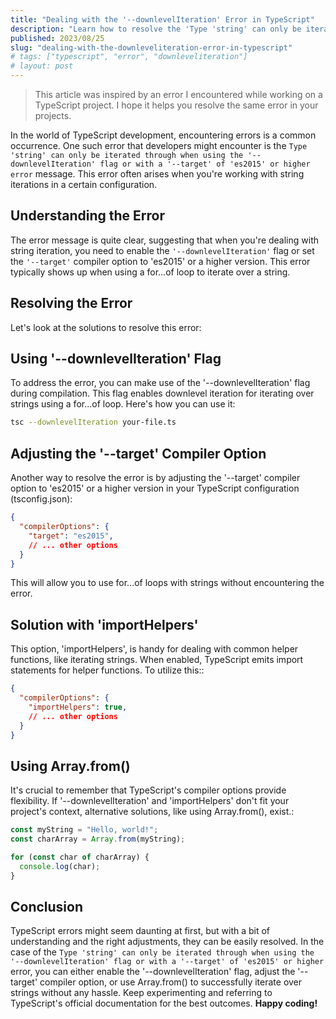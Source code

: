 ```yaml
---
title: "Dealing with the '--downlevelIteration' Error in TypeScript"
description: "Learn how to resolve the 'Type 'string' can only be iterated through when using the '--downlevelIteration' flag or with a '--target' of 'es2015' or higher' error in TypeScript."
published: 2023/08/25
slug: "dealing-with-the-downleveliteration-error-in-typescript"
# tags: ["typescript", "error", "downleveliteration"]
# layout: post
---
```


> This article was inspired by an error I encountered while working on a TypeScript project. I hope it helps you resolve the same error in your projects.

In the world of TypeScript development, encountering errors is a common occurrence. One such error that developers might encounter is the `Type 'string' can only be iterated through when using the '--downlevelIteration' flag or with a '--target' of 'es2015' or higher error` message. This error often arises when you're working with string iterations in a certain configuration.

## Understanding the Error

The error message is quite clear, suggesting that when you're dealing with string iteration, you need to enable the `'--downlevelIteration'` flag or set the `'--target'` compiler option to 'es2015' or a higher version. This error typically shows up when using a for...of loop to iterate over a string.

## Resolving the Error

Let's look at the solutions to resolve this error:

## Using '--downlevelIteration' Flag

To address the error, you can make use of the '--downlevelIteration' flag during compilation. This flag enables downlevel iteration for iterating over strings using a for...of loop. Here's how you can use it:

``` bash
tsc --downlevelIteration your-file.ts

```

## Adjusting the '--target' Compiler Option

Another way to resolve the error is by adjusting the '--target' compiler option to 'es2015' or a higher version in your TypeScript configuration (tsconfig.json):

``` json
{
  "compilerOptions": {
    "target": "es2015",
    // ... other options
  }
}

```

This will allow you to use for...of loops with strings without encountering the error.

## Solution with 'importHelpers'

This option, 'importHelpers', is handy for dealing with common helper functions, like iterating strings. When enabled, TypeScript emits import statements for helper functions. To utilize this::

``` json
{
  "compilerOptions": {
    "importHelpers": true,
    // ... other options
  }
}

```

## Using Array.from()

It's crucial to remember that TypeScript's compiler options provide flexibility. If '--downlevelIteration' and 'importHelpers' don't fit your project's context, alternative solutions, like using Array.from(), exist.:

``` typescript
const myString = "Hello, world!";
const charArray = Array.from(myString);

for (const char of charArray) {
  console.log(char);
}

```

## Conclusion

TypeScript errors might seem daunting at first, but with a bit of understanding and the right adjustments, they can be easily resolved. In the case of the `Type 'string' can only be iterated through when using the '--downlevelIteration' flag or with a '--target' of 'es2015' or higher` error, you can either enable the '--downlevelIteration' flag, adjust the '--target' compiler option, or use Array.from() to successfully iterate over strings without any hassle. Keep experimenting and referring to TypeScript's official documentation for the best outcomes. **Happy coding!**
